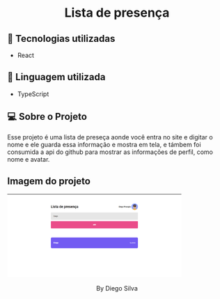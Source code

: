 <h1 align="center"> Lista de presença </h1>

## 🚀 Tecnologias utilizadas

- React

## 🚀 Linguagem utilizada

- TypeScript

## 💻 Sobre o Projeto

 Esse projeto é uma lista de preseça aonde você entra no site e digitar o nome e ele guarda essa informação e mostra em tela, e támbem foi consumida a api do github para mostrar as informações de perfil, como nome e avatar.

 ## Imagem do projeto

<img alt="Image do projeto" title="Desktop" src="./assets-readme/image-1.png" width="400px" />
<br>

 <p align="center">By Diego Silva<p>   
